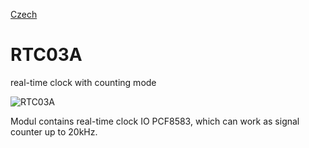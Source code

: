 
[Czech](./README.cs.md)
<!--- module --->
# RTC03A
<!--- Emodule --->

<!--- subtitle --->real-time clock with counting mode<!--- Esubtitle --->

![RTC03A](/doc/img/pcb.png)

<!--- description --->Modul contains real-time clock IO PCF8583, which can work as signal counter up to 20kHz.<!--- Edescription --->
            